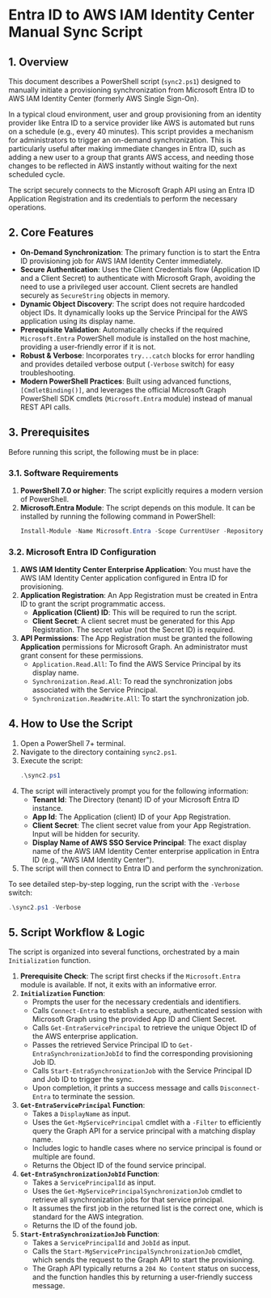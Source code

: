 # Entra ID to AWS IAM Identity Center Manual Sync Script

## 1. Overview

This document describes a PowerShell script (`sync2.ps1`) designed to manually initiate a provisioning synchronization from Microsoft Entra ID to AWS IAM Identity Center (formerly AWS Single Sign-On).

In a typical cloud environment, user and group provisioning from an identity provider like Entra ID to a service provider like AWS is automated but runs on a schedule (e.g., every 40 minutes). This script provides a mechanism for administrators to trigger an on-demand synchronization. This is particularly useful after making immediate changes in Entra ID, such as adding a new user to a group that grants AWS access, and needing those changes to be reflected in AWS instantly without waiting for the next scheduled cycle.

The script securely connects to the Microsoft Graph API using an Entra ID Application Registration and its credentials to perform the necessary operations.

## 2. Core Features

*   **On-Demand Synchronization**: The primary function is to start the Entra ID provisioning job for AWS IAM Identity Center immediately.
*   **Secure Authentication**: Uses the Client Credentials flow (Application ID and a Client Secret) to authenticate with Microsoft Graph, avoiding the need to use a privileged user account. Client secrets are handled securely as `SecureString` objects in memory.
*   **Dynamic Object Discovery**: The script does not require hardcoded object IDs. It dynamically looks up the Service Principal for the AWS application using its display name.
*   **Prerequisite Validation**: Automatically checks if the required `Microsoft.Entra` PowerShell module is installed on the host machine, providing a user-friendly error if it is not.
*   **Robust & Verbose**: Incorporates `try...catch` blocks for error handling and provides detailed verbose output (`-Verbose` switch) for easy troubleshooting.
*   **Modern PowerShell Practices**: Built using advanced functions, `[CmdletBinding()]`, and leverages the official Microsoft Graph PowerShell SDK cmdlets (`Microsoft.Entra` module) instead of manual REST API calls.

## 3. Prerequisites

Before running this script, the following must be in place:

### 3.1. Software Requirements

1.  **PowerShell 7.0 or higher**: The script explicitly requires a modern version of PowerShell.
2.  **Microsoft.Entra Module**: The script depends on this module. It can be installed by running the following command in PowerShell:
    ```powershell
    Install-Module -Name Microsoft.Entra -Scope CurrentUser -Repository PSGallery -Force
    ```

### 3.2. Microsoft Entra ID Configuration

1.  **AWS IAM Identity Center Enterprise Application**: You must have the AWS IAM Identity Center application configured in Entra ID for provisioning.
2.  **Application Registration**: An App Registration must be created in Entra ID to grant the script programmatic access.
    *   **Application (Client) ID**: This will be required to run the script.
    *   **Client Secret**: A client secret must be generated for this App Registration. The secret *value* (not the Secret ID) is required.
3.  **API Permissions**: The App Registration must be granted the following **Application** permissions for Microsoft Graph. An administrator must grant consent for these permissions.
    *   `Application.Read.All`: To find the AWS Service Principal by its display name.
    *   `Synchronization.Read.All`: To read the synchronization jobs associated with the Service Principal.
    *   `Synchronization.ReadWrite.All`: To start the synchronization job.

## 4. How to Use the Script

1.  Open a PowerShell 7+ terminal.
2.  Navigate to the directory containing `sync2.ps1`.
3.  Execute the script:
    ```powershell
    .\sync2.ps1
    ```
4.  The script will interactively prompt you for the following information:
    *   **Tenant Id**: The Directory (tenant) ID of your Microsoft Entra ID instance.
    *   **App Id**: The Application (client) ID of your App Registration.
    *   **Client Secret**: The client secret value from your App Registration. Input will be hidden for security.
    *   **Display Name of AWS SSO Service Principal**: The exact display name of the AWS IAM Identity Center enterprise application in Entra ID (e.g., "AWS IAM Identity Center").
5.  The script will then connect to Entra ID and perform the synchronization.

To see detailed step-by-step logging, run the script with the `-Verbose` switch:
```powershell
.\sync2.ps1 -Verbose
```

## 5. Script Workflow & Logic

The script is organized into several functions, orchestrated by a main `Initialization` function.

1.  **Prerequisite Check**: The script first checks if the `Microsoft.Entra` module is available. If not, it exits with an informative error.
2.  **`Initialization` Function**:
    *   Prompts the user for the necessary credentials and identifiers.
    *   Calls `Connect-Entra` to establish a secure, authenticated session with Microsoft Graph using the provided App ID and Client Secret.
    *   Calls `Get-EntraServicePrincipal` to retrieve the unique Object ID of the AWS enterprise application.
    *   Passes the retrieved Service Principal ID to `Get-EntraSynchronizationJobId` to find the corresponding provisioning Job ID.
    *   Calls `Start-EntraSynchronizationJob` with the Service Principal ID and Job ID to trigger the sync.
    *   Upon completion, it prints a success message and calls `Disconnect-Entra` to terminate the session.
3.  **`Get-EntraServicePrincipal` Function**:
    *   Takes a `DisplayName` as input.
    *   Uses the `Get-MgServicePrincipal` cmdlet with a `-Filter` to efficiently query the Graph API for a service principal with a matching display name.
    *   Includes logic to handle cases where no service principal is found or multiple are found.
    *   Returns the Object ID of the found service principal.
4.  **`Get-EntraSynchronizationJobId` Function**:
    *   Takes a `ServicePrincipalId` as input.
    *   Uses the `Get-MgServicePrincipalSynchronizationJob` cmdlet to retrieve all synchronization jobs for that service principal.
    *   It assumes the first job in the returned list is the correct one, which is standard for the AWS integration.
    *   Returns the ID of the found job.
5.  **`Start-EntraSynchronizationJob` Function**:
    *   Takes a `ServicePrincipalId` and `JobId` as input.
    *   Calls the `Start-MgServicePrincipalSynchronizationJob` cmdlet, which sends the request to the Graph API to start the provisioning.
    *   The Graph API typically returns a `204 No Content` status on success, and the function handles this by returning a user-friendly success message.
